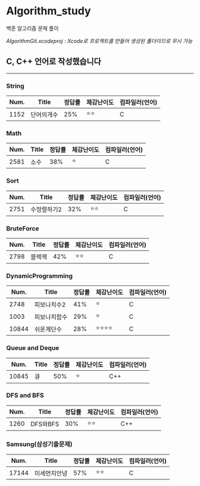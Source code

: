 # Algorithm_study
백준 알고리즘 문제 풀이


*AlgorithmGit.xcodeproj : Xcode로 프로젝트를 만들어 생성된 폴더이므로 무시 가능*

## C, C++ 언어로 작성했습니다 ##
------------------------------------

### String ###

| Num. | Title | 정답률 | 체감난이도 | 컴파일러(언어) |
|---|---|---|---|---|
|1152|단어의개수|25%|:star::star:|C|


### Math ###

| Num. | Title | 정답률 | 체감난이도 | 컴파일러(언어) |
|---|---|---|---|---|
|2581|소수|38%|:star:|C|


### Sort ###

| Num. | Title | 정답률 | 체감난이도 | 컴파일러(언어) |
|---|---|---|---|---|
|2751|수정렬하기2|32%|:star::star:|C|


### BruteForce ###

| Num. | Title | 정답률 | 체감난이도 | 컴파일러(언어) |
|---|---|---|---|---|
|2798|블랙잭|42%|:star::star:|C|


### DynamicProgramming ###

| Num. | Title | 정답률 | 체감난이도 | 컴파일러(언어) |
|---|---|---|---|---|
|2748|피보나치수2|41%|:star:|C|
|1003|피보나치함수|29%|:star:|C|
|10844|쉬운계단수|28%|:star::star::star::star:|C|


### Queue and Deque ###

| Num. | Title | 정답률 | 체감난이도 | 컴파일러(언어) |
|---|---|---|---|---|
|10845|큐|50%|:star:|C++|


### DFS and BFS ###

| Num. | Title | 정답률 | 체감난이도 | 컴파일러(언어) |
|---|---|---|---|---|
|1260|DFS와BFS|30%|:star::star:|C++|


### Samsung(삼성기출문제) ###

| Num. | Title | 정답률 | 체감난이도 | 컴파일러(언어) |
|---|---|---|---|---|
|17144|미세먼지안녕|57%|:star::star:|C|



